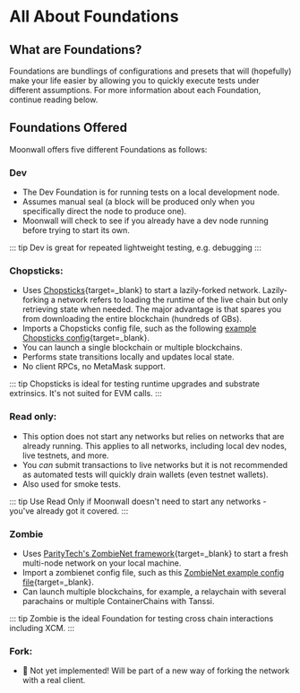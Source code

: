 # All About Foundations

## What are Foundations?

Foundations are bundlings of configurations and presets that will (hopefully) make your life easier by allowing you to quickly execute tests under different assumptions. For more information about each Foundation, continue reading below. 

## Foundations Offered

Moonwall offers five different Foundations as follows:

### Dev

- The Dev Foundation is for running tests on a local development node.
- Assumes manual seal (a block will be produced only when you specifically direct the node to produce one).
- Moonwall will check to see if you already have a dev node running before trying to start its own. 

::: tip
Dev is great for repeated lightweight testing, e.g. debugging
:::

### Chopsticks:

- Uses [Chopsticks](https://github.com/AcalaNetwork/chopsticks){target=_blank} to start a lazily-forked network. Lazily-forking a network refers to loading the runtime of the live chain but only retrieving state when needed. The major advantage is that spares you from downloading the entire blockchain (hundreds of GBs).
- Imports a Chopsticks config file, such as the following [example Chopsticks config](https://github.com/AcalaNetwork/chopsticks/tree/master/configs){target=_blank}. 
- You can launch a single blockchain or multiple blockchains.
- Performs state transitions locally and updates local state.
- No client RPCs, no MetaMask support. 

::: tip
Chopsticks is ideal for testing runtime upgrades and substrate extrinsics. It's not suited for EVM calls.
:::

### Read only: 

- This option does not start any networks but relies on networks that are already running. This applies to all networks, including local dev nodes, live testnets, and more.
- You *can* submit transactions to live networks but it is not recommended as automated tests will quickly drain wallets (even testnet wallets).
- Also used for smoke tests.

::: tip
Use Read Only if Moonwall doesn't need to start any networks - you've already got it covered.
:::

### Zombie

- Uses [ParityTech's ZombieNet framework](https://github.com/paritytech/zombienet){target=_blank} to start a fresh multi-node network on your local machine.
- Import a zombienet config file, such as this [ZombieNet example config file](https://paritytech.github.io/zombienet/cli/spawn.html){target=_blank}.
- Can launch multiple blockchains, for example, a relaychain with several parachains or multiple ContainerChains with Tanssi.

::: tip
Zombie is the ideal Foundation for testing cross chain interactions including XCM.
:::


### Fork:

- 🚧 Not yet implemented! Will be part of a new way of forking the network with a real client.
